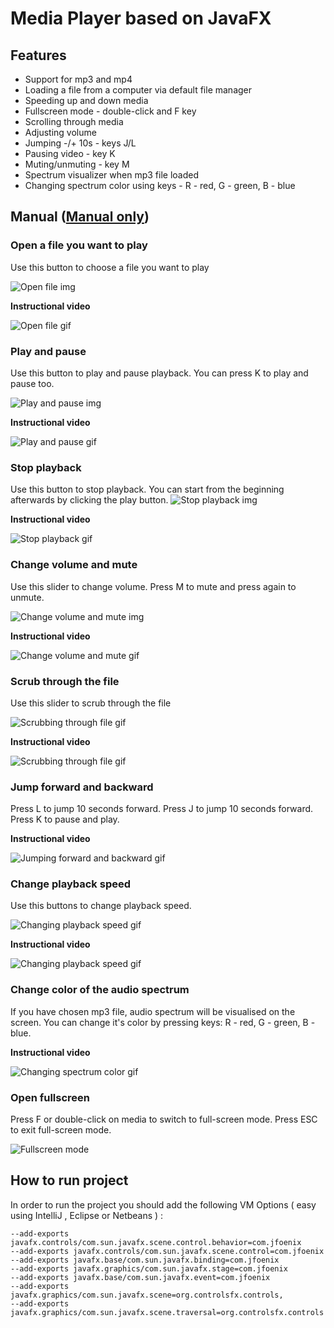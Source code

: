 # Media Player based on JavaFX

## Features
- Support for mp3 and mp4
- Loading a file from a computer via default file manager
- Speeding up and down media
- Fullscreen mode - double-click and F key
- Scrolling through media
- Adjusting volume
- Jumping -/+ 10s - keys J/L
- Pausing video - key K
- Muting/unmuting - key M
- Spectrum visualizer when mp3 file loaded
- Changing spectrum color using keys - R - red, G - green, B - blue

## Manual (<a href="https://gitlab-stud.elka.pw.edu.pl/mdmowski/javamediaplayer/-/blob/master/doc/manual.md">Manual only</a>)


### Open a file you want to play

Use this button to choose a file you want to play

![Open file img](doc/openFile.png)

**Instructional video**

![Open file gif](doc/openFile_small.gif)

### Play and pause

Use this button to play and pause playback. You can press K to play and pause too.

![Play and pause img](doc/playPause.png)

**Instructional video**

![Play and pause gif](doc/playPause_small.gif)

### Stop playback

Use this button to stop playback. You can start from the beginning afterwards by clicking the play button. 
![Stop playback img](doc/stop.png)

**Instructional video**

![Stop playback gif](doc/stop_small.gif)

### Change volume and mute

Use this slider to change volume. Press M to mute and press again to unmute.

![Change volume and mute img](doc/changeVolume.png)

**Instructional video**

![Change volume and mute gif](doc/volumeChange_small.gif)

### Scrub through the file

Use this slider to scrub through the file

![Scrubbing through file gif](doc/scrubbing.png)

**Instructional video**

![Scrubbing through file gif](doc/scrubbing_small.gif)

### Jump forward and backward

Press L to jump 10 seconds forward.
Press J to jump 10 seconds forward.
Press K to pause and play.

**Instructional video**

![Jumping forward and backward gif](doc/jumping_small.gif)

### Change playback speed

Use this buttons to change playback speed.

![Changing playback speed gif](doc/changeSpeed.png)

**Instructional video**

![Changing playback speed gif](doc/changeSpeed_small.gif)

### Change color of the audio spectrum

If you have chosen mp3 file, audio spectrum will be visualised on the screen. You can change it's color by pressing keys:
R - red, G - green, B - blue.

**Instructional video**

![Changing spectrum color gif](doc/colorChange_small.gif)

### Open fullscreen

Press F or double-click on media to switch to full-screen mode. Press ESC to exit full-screen mode.

![Fullscreen mode](doc/fullscreenMode.png)

## How to run project
In order to run the project you should add the following VM Options ( easy using IntelliJ , Eclipse or Netbeans ) :

```
--add-exports javafx.controls/com.sun.javafx.scene.control.behavior=com.jfoenix
--add-exports javafx.controls/com.sun.javafx.scene.control=com.jfoenix
--add-exports javafx.base/com.sun.javafx.binding=com.jfoenix
--add-exports javafx.graphics/com.sun.javafx.stage=com.jfoenix
--add-exports javafx.base/com.sun.javafx.event=com.jfoenix
--add-exports javafx.graphics/com.sun.javafx.scene=org.controlsfx.controls,
--add-exports javafx.graphics/com.sun.javafx.scene.traversal=org.controlsfx.controls
```

